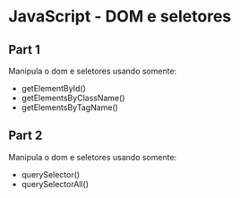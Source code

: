 # JavaScript - DOM e seletores

## Part 1
Manipula o dom e seletores usando somente:
* getElementById()
* getElementsByClassName()
* getElementsByTagName()

## Part 2
Manipula o dom e seletores usando somente:
* querySelector()
* querySelectorAll()